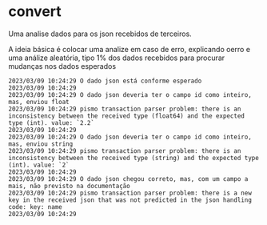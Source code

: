 # convert

Uma analise dados para os json recebidos de terceiros.

A ideia básica é colocar uma analize em caso de erro, explicando oerro e uma análize aleatória, tipo 1% dos dados 
recebidos para procurar mudanças nos dados esperados

```shell
2023/03/09 10:24:29 O dado json está conforme esperado
2023/03/09 10:24:29 
2023/03/09 10:24:29 O dado json deveria ter o campo id como inteiro, mas, enviou float
2023/03/09 10:24:29 pismo transaction parser problem: there is an inconsistency between the received type (float64) and the expected type (int). value: `2.2`
2023/03/09 10:24:29 
2023/03/09 10:24:29 O dado json deveria ter o campo id como inteiro, mas, enviou string
2023/03/09 10:24:29 pismo transaction parser problem: there is an inconsistency between the received type (string) and the expected type (int). value: `2`
2023/03/09 10:24:29 
2023/03/09 10:24:29 O dado json chegou correto, mas, com um campo a mais, não previsto na documentação
2023/03/09 10:24:29 pismo transaction parser problem: there is a new key in the received json that was not predicted in the json handling code: key: name
2023/03/09 10:24:29 
```